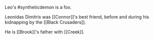 Leo's #syntheticdemon is a fox.

Leonidas Dimitris was [[Connor]]'s best friend, before and during his kidnapping by the [[Black Crusaders]].

He is [[Brook]]'s father with [[Creek]].